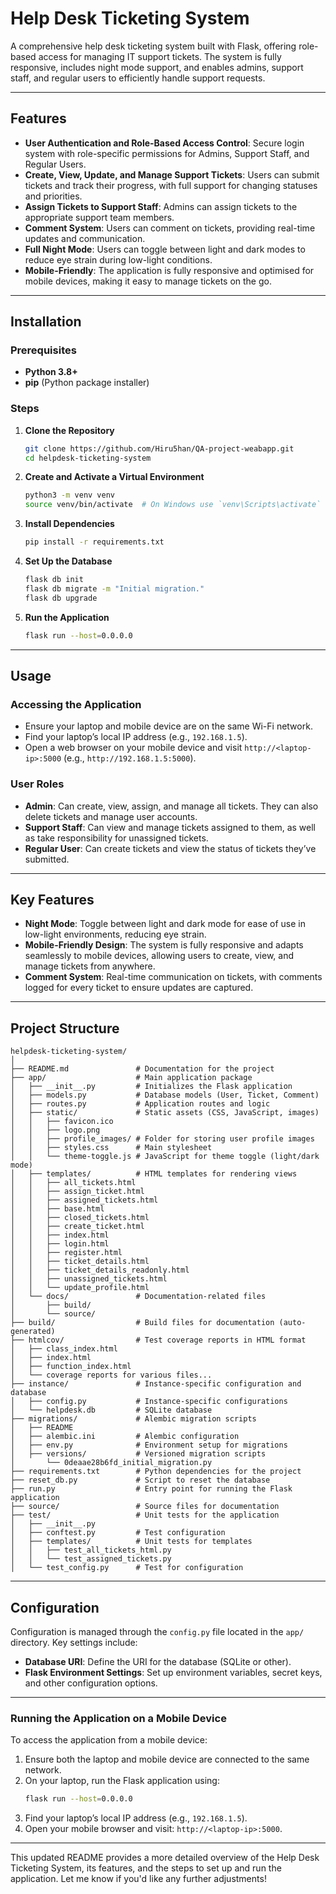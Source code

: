 # **Help Desk Ticketing System**

A comprehensive help desk ticketing system built with Flask, offering role-based access for managing IT support tickets. The system is fully responsive, includes night mode support, and enables admins, support staff, and regular users to efficiently handle support requests.

---

## **Features**

- **User Authentication and Role-Based Access Control**: Secure login system with role-specific permissions for Admins, Support Staff, and Regular Users.
- **Create, View, Update, and Manage Support Tickets**: Users can submit tickets and track their progress, with full support for changing statuses and priorities.
- **Assign Tickets to Support Staff**: Admins can assign tickets to the appropriate support team members.
- **Comment System**: Users can comment on tickets, providing real-time updates and communication.
- **Full Night Mode**: Users can toggle between light and dark modes to reduce eye strain during low-light conditions.
- **Mobile-Friendly**: The application is fully responsive and optimised for mobile devices, making it easy to manage tickets on the go.

---

## **Installation**

### **Prerequisites**

- **Python 3.8+**
- **pip** (Python package installer)

### **Steps**

1. **Clone the Repository**

   ```bash
   git clone https://github.com/Hiru5han/QA-project-weabapp.git
   cd helpdesk-ticketing-system
   ```

2. **Create and Activate a Virtual Environment**

   ```bash
   python3 -m venv venv
   source venv/bin/activate  # On Windows use `venv\Scripts\activate`
   ```

3. **Install Dependencies**

   ```bash
   pip install -r requirements.txt
   ```

4. **Set Up the Database**

   ```bash
   flask db init
   flask db migrate -m "Initial migration."
   flask db upgrade
   ```

5. **Run the Application**

   ```bash
   flask run --host=0.0.0.0
   ```

---

## **Usage**

### **Accessing the Application**

- Ensure your laptop and mobile device are on the same Wi-Fi network.
- Find your laptop’s local IP address (e.g., `192.168.1.5`).
- Open a web browser on your mobile device and visit `http://<laptop-ip>:5000` (e.g., `http://192.168.1.5:5000`).

### **User Roles**

- **Admin**: Can create, view, assign, and manage all tickets. They can also delete tickets and manage user accounts.
- **Support Staff**: Can view and manage tickets assigned to them, as well as take responsibility for unassigned tickets.
- **Regular User**: Can create tickets and view the status of tickets they’ve submitted.

---

## **Key Features**

- **Night Mode**: Toggle between light and dark mode for ease of use in low-light environments, reducing eye strain.
- **Mobile-Friendly Design**: The system is fully responsive and adapts seamlessly to mobile devices, allowing users to create, view, and manage tickets from anywhere.
- **Comment System**: Real-time communication on tickets, with comments logged for every ticket to ensure updates are captured.

---

## **Project Structure**

```plaintext
helpdesk-ticketing-system/
│
├── README.md               # Documentation for the project
├── app/                    # Main application package
│   ├── __init__.py         # Initializes the Flask application
│   ├── models.py           # Database models (User, Ticket, Comment)
│   ├── routes.py           # Application routes and logic
│   ├── static/             # Static assets (CSS, JavaScript, images)
│   │   ├── favicon.ico
│   │   ├── logo.png
│   │   ├── profile_images/ # Folder for storing user profile images
│   │   ├── styles.css      # Main stylesheet
│   │   └── theme-toggle.js # JavaScript for theme toggle (light/dark mode)
│   ├── templates/          # HTML templates for rendering views
│   │   ├── all_tickets.html
│   │   ├── assign_ticket.html
│   │   ├── assigned_tickets.html
│   │   ├── base.html
│   │   ├── closed_tickets.html
│   │   ├── create_ticket.html
│   │   ├── index.html
│   │   ├── login.html
│   │   ├── register.html
│   │   ├── ticket_details.html
│   │   ├── ticket_details_readonly.html
│   │   ├── unassigned_tickets.html
│   │   └── update_profile.html
│   └── docs/               # Documentation-related files
│       ├── build/
│       └── source/
├── build/                  # Build files for documentation (auto-generated)
├── htmlcov/                # Test coverage reports in HTML format
│   ├── class_index.html
│   ├── index.html
│   ├── function_index.html
│   └── coverage reports for various files...
├── instance/               # Instance-specific configuration and database
│   ├── config.py           # Instance-specific configurations
│   └── helpdesk.db         # SQLite database
├── migrations/             # Alembic migration scripts
│   ├── README
│   ├── alembic.ini         # Alembic configuration
│   ├── env.py              # Environment setup for migrations
│   ├── versions/           # Versioned migration scripts
│       └── 0deaae28b6fd_initial_migration.py
├── requirements.txt        # Python dependencies for the project
├── reset_db.py             # Script to reset the database
├── run.py                  # Entry point for running the Flask application
├── source/                 # Source files for documentation
├── test/                   # Unit tests for the application
│   ├── __init__.py
│   ├── conftest.py         # Test configuration
│   ├── templates/          # Unit tests for templates
│   │   ├── test_all_tickets_html.py
│   │   └── test_assigned_tickets.py
│   └── test_config.py      # Test for configuration
```

---

## **Configuration**

Configuration is managed through the `config.py` file located in the `app/` directory. Key settings include:

- **Database URI**: Define the URI for the database (SQLite or other).
- **Flask Environment Settings**: Set up environment variables, secret keys, and other configuration options.

---

### **Running the Application on a Mobile Device**

To access the application from a mobile device:

1. Ensure both the laptop and mobile device are connected to the same network.
2. On your laptop, run the Flask application using:
   ```bash
   flask run --host=0.0.0.0
   ```
3. Find your laptop’s local IP address (e.g., `192.168.1.5`).
4. Open your mobile browser and visit: `http://<laptop-ip>:5000`.

---

This updated README provides a more detailed overview of the Help Desk Ticketing System, its features, and the steps to set up and run the application. Let me know if you'd like any further adjustments!
